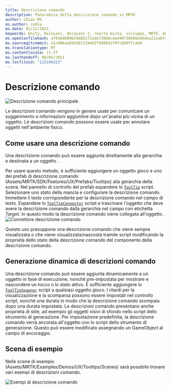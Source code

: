 ```yaml
---
title: Descrizione comando
description: Panoramica della descrizione comando in MRTK
author: CDiaz-MS
ms.author: cadia
ms.date: 01/12/2021
keywords: Unity, HoloLens, HoloLens 2, realtà mista, sviluppo, MRTK, descrizione comando,
ms.openlocfilehash: af848db0962948b1f2ada73066c4ae90730b09a99dea231ebf468a05441b85ef
ms.sourcegitcommit: a1c086aa83d381129e62f9d8942f0fc889ffcab0
ms.translationtype: MT
ms.contentlocale: it-IT
ms.lasthandoff: 08/05/2021
ms.locfileid: "115196323"
---
```

# <a name="tooltip"></a>Descrizione comando

![Descrizione comando principale](../images/tooltip/MRTK_Tooltip_Main.png)

Le descrizioni comando vengono in genere usate per comunicare un suggerimento o informazioni aggiuntive dopo un'analisi più vicina di un oggetto. Le descrizioni comando possono essere usate per annotare oggetti nell'ambiente fisico.

## <a name="how-to-use-a-tooltip"></a>Come usare una descrizione comando

Una descrizione comando può essere aggiunta direttamente alla gerarchia e destinata a un oggetto .

Per usare questo metodo, è sufficiente aggiungere un oggetto gioco e uno dei prefab di descrizione comando (Assets/MRTK/SDK/Features/UX/Prefabs/Tooltips) alla gerarchia della scena. Nel pannello di controllo del prefab espandere lo [`ToolTip`](xref:Microsoft.MixedReality.Toolkit.UI.ToolTip) script. Selezionare uno stato della mancia e configurare la descrizione comando.  Immettere il testo corrispondente per la descrizione comando nel campo di testo. Espandere lo [`ToolTipConnector`](xref:Microsoft.MixedReality.Toolkit.UI.ToolTipConnector) script e trascinare l'oggetto che deve avere la descrizione comando dalla gerarchia nel campo con etichetta *Target*. In questo modo la descrizione comando viene collegata all'oggetto .
![Connettore descrizione comando](../images/tooltip/MRTK_Tooltip_Connector.png)

Questo uso presuppone una descrizione comando che viene sempre visualizzata o che viene visualizzata/nascosta tramite script modificando la proprietà dello stato della descrizione comando del componente della descrizione comando.

## <a name="dynamically-spawning-tooltips"></a>Generazione dinamica di descrizioni comando

Una descrizione comando può essere aggiunta dinamicamente a un oggetto in fase di esecuzione, nonché pre-impostata per mostrare e nascondere un tocco o lo stato attivo. È sufficiente aggiungere lo [`ToolTipSpawner`](xref:Microsoft.MixedReality.Toolkit.UI.ToolTipSpawner) script a qualsiasi oggetto gioco. I ritardi per la visualizzazione e la scomparsa possono essere impostati nel controllo script, nonché una durata in modo che la descrizione comando scompaia dopo una durata impostata. Le descrizioni comando presentano anche proprietà di stile, ad esempio gli oggetti visivi di sfondo nello script dello strumento di generazione. Per impostazione predefinita, la descrizione comando verrà ancorata all'oggetto con lo script dello strumento di generazione. Questo può essere modificato assegnando un GameObject al campo di ancoraggio.

## <a name="example-scene"></a>Scena di esempio

Nelle scene di esempio (Assets/MRTK/Examples/Demos/UX/Tooltips/Scenes) sarà possibile trovare vari esempi di descrizioni comando.

![Esempi di descrizione comando](../images/tooltip/MRTK_Tooltip_Examples.png)
